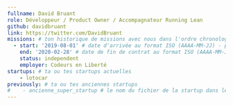 ```yaml
---
fullname: David Bruant
role: Développeur / Product Owner / Accompagnateur Running Lean
github: davidbruant
link: https://twitter.com/DavidBruant
missions: # ton historique de missions avec nous dans l'ordre chronologique. Remplis déjà la première pour commencer !
  - start: '2019-08-01' # date d'arrivée au format ISO (AAAA-MM-JJ) - pense à bien garder les '' !
    end: '2020-02-28' # date de fin de contrat au format ISO (AAAA-MM-JJ) - pense à bien garder les '' !
    status: independent
    employer: Codeurs en Liberté
startups: # ta ou tes startups actuelles
    - lotocar
previously: # ta ou tes anciennes startups
#    - ancienne_super_startup # le nom du fichier de la startup dans le répertoire /content/_startups/ sans l'extension .md
---
```

